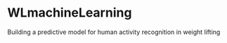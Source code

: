 WLmachineLearning
=================

Building a predictive model for human activity recognition in weight lifting
